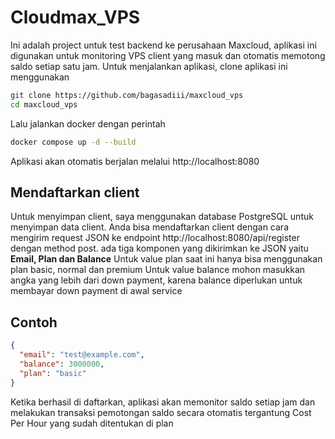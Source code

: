 # Cloudmax_VPS
Ini adalah project untuk test backend ke perusahaan Maxcloud, aplikasi ini digunakan untuk monitoring VPS client yang masuk dan otomatis memotong saldo setiap satu jam.
Untuk menjalankan aplikasi, clone aplikasi ini menggunakan
```sh
git clone https://github.com/bagasadiii/maxcloud_vps
cd maxcloud_vps
```
Lalu jalankan docker dengan perintah
```sh
docker compose up -d --build
```
Aplikasi akan otomatis berjalan melalui http://localhost:8080

## Mendaftarkan client
Untuk menyimpan client, saya menggunakan database PostgreSQL untuk menyimpan data client.
Anda bisa mendaftarkan client dengan cara mengirim request JSON ke endpoint http://localhost:8080/api/register dengan method post.
ada tiga komponen yang dikirimkan ke JSON yaitu **Email, Plan dan Balance**
Untuk value plan saat ini hanya bisa menggunakan plan basic, normal dan premium
Untuk value balance mohon masukkan angka yang lebih dari down payment, karena balance diperlukan untuk membayar down payment di awal service

## Contoh
```json
{
  "email": "test@example.com",
  "balance": 3000000,
  "plan": "basic"
}
```

Ketika berhasil di daftarkan, aplikasi akan memonitor saldo setiap jam dan melakukan transaksi pemotongan saldo secara otomatis tergantung Cost Per Hour yang sudah ditentukan di plan

